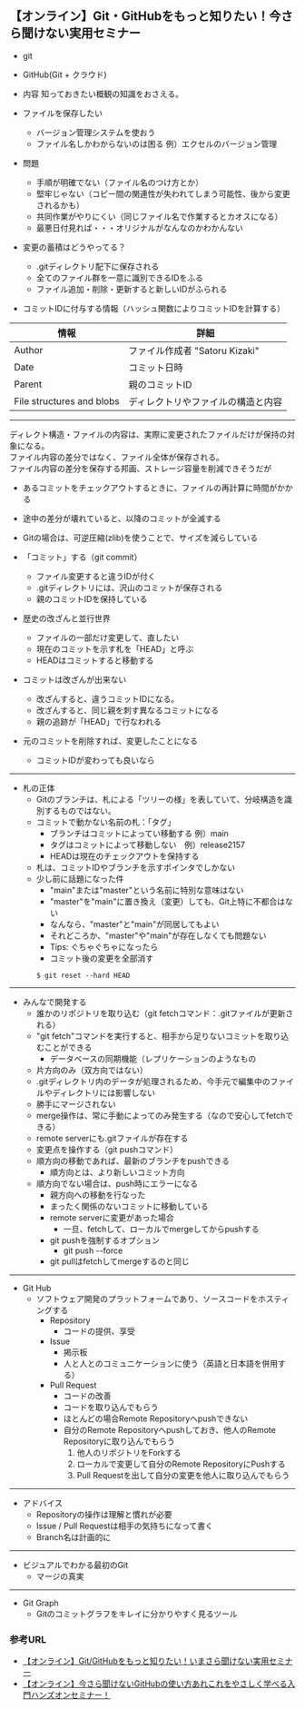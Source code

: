 ## 【オンライン】Git・GitHubをもっと知りたい！今さら聞けない実用セミナー
- git
- GitHub(Git + クラウド)

- 内容
知っておきたい概観の知識をおさえる。

- ファイルを保存したい
    - バージョン管理システムを使おう
    - ファイル名しかわからないのは困る
例）エクセルのバージョン管理<br />
- 問題
    - 手順が明確でない（ファイル名のつけ方とか）
    - 堅牢じゃない（コピー間の関連性が失われてしまう可能性、後から変更されるかも）
    - 共同作業がやりにくい（同じファイル名で作業するとカオスになる）
    - 最悪日付見れば・・・オリジナルがなんなのかわかんない

- 変更の蓄積はどうやってる？
    - .gitディレクトリ配下に保存される
    - 全てのファイル群を一意に識別できるIDをふる
    - ファイル追加・削除・更新すると新しいIDがふられる
- コミットIDに付与する情報（ハッシュ関数によりコミットIDを計算する）

|  情報  |  詳細  |
| ---- | ---- |
|  Author  |  ファイル作成者 "Satoru Kizaki"  |
|  Date  |  コミット日時  |
|  Parent  |  親のコミットID  |
|  File structures and blobs  |  ディレクトリやファイルの構造と内容  |

---
ディレクト構造・ファイルの内容は、実際に変更されたファイルだけが保持の対象になる。<br />
ファイル内容の差分ではなく、ファイル全体が保存される。<br />
ファイル内容の差分を保存する邦画、ストレージ容量を削減できそうだが
- あるコミットをチェックアウトするときに、ファイルの再計算に時間がかかる
- 途中の差分が壊れていると、以降のコミットが全滅する
- Gitの場合は、可逆圧縮(zlib)を使うことで、サイズを減らしている

- 「コミット」する（git commit）
    - ファイル変更すると違うIDが付く
    - .gitディレクトリには、沢山のコミットが保存される
    - 親のコミットIDを保持している

- 歴史の改ざんと並行世界
    - ファイルの一部だけ変更して、直したい
    - 現在のコミットを示す札を「HEAD」と呼ぶ
    - HEADはコミットすると移動する

- コミットは改ざんが出来ない
    - 改ざんすると、違うコミットIDになる。
    - 改ざんすると、同じ親を刺す異なるコミットになる
    - 親の追跡が「HEAD」で行なわれる
- 元のコミットを削除すれば、変更したことになる
    - コミットIDが変わっても良いなら
---
- 札の正体
    - Gitのブランチは、札による「ツリーの様」を表していて、分岐構造を識別するものではない。
    - コミットで動かない名前の札：「タグ」
        - ブランチはコミットによってい移動する 例）main
        - タグはコミットによって移動しない　例）release2157
        - HEADは現在のチェックアウトを保持する
    - 札は、コミットIDやブランチを示すポインタでしかない
    - 少し前に話題になった件
        - "main"または"master"という名前に特別な意味はない
        - "master"を"main"に置き換え（変更）しても、Git上特に不都合はない
        - なんなら、"master"と"main"が同居してもよい
        - それどころか、"master"や"main"が存在しなくても問題ない
        - Tips: ぐちゃぐちゃになったら
        - コミット後の変更を全部消す
        ```
        $ git reset --hard HEAD
        ```
---
- みんなで開発する
    - 誰かのリポジトリを取り込む（git fetchコマンド：.gitファイルが更新される）
    - "git fetch"コマンドを実行すると、相手から足りないコミットを取り込むことができる
        - データベースの同期機能（レプリケーションのようなもの
    - 片方向のみ（双方向ではない）
    - .gitディレクトリ内のデータが処理されるため、今手元で編集中のファイルやディレクトリには影響しない
    - 勝手にマージされない
    - merge操作は、常に手動によってのみ発生する（なので安心してfetchできる）
    - remote serverにも.gitファイルが存在する
    - 変更点を操作する（git pushコマンド）
    - 順方向の移動であれば、最新のブランチをpushできる
        - 順方向とは、より新しいコミット方向
    - 順方向でない場合は、push時にエラーになる
        - 親方向への移動を行なった
        - まったく関係のないコミットに移動している
        - remote serverに変更があった場合
            - 一旦、fetchして、ローカルでmergeしてからpushする
        - git pushを強制するオプション
            - git push --force
        - git pullはfetchしてmergeするのと同じ
---
- Git Hub
    - ソフトウェア開発のプラットフォームであり、ソースコードをホスティングする
        - Repository
            - コードの提供、享受
        - Issue
            - 掲示板
            - 人と人とのコミュニケーションに使う（英語と日本語を併用する）
        - Pull Request
            - コードの改善
            - コードを取り込んでもらう
            - ほとんどの場合Remote Repositoryへpushできない
            - 自分のRemote Repositoryへpushしておき、他人のRemote Repositoryに取り込んでもらう
                1. 他人のリポジトリをForkする
                2. ローカルで変更して自分のRemote RepositoryにPushする
                3. Pull Requestを出して自分の変更を他人に取り込んでもらう
---
- アドバイス
    - Repositoryの操作は理解と慣れが必要
    - Issue / Pull Requestは相手の気持ちになって書く
    - Branch名は計画的に
---
- ビジュアルでわかる最初のGit
    - マージの真実

---
- Git Graph
    - Gitのコミットグラフをキレイに分かりやすく見るツール

### 参考URL
- [【オンライン】Git/GitHubをもっと知りたい！いまさら聞けない実用セミナー](https://www.youtube.com/watch?v=FNDqHFAsvuQ "【オンライン】Git/GitHubをもっと知りたい！いまさら聞けない実用セミナー")
- [【オンライン】今さら聞けないGitHubの使い方あれこれをやさしく学べる入門ハンズオンセミナー！](https://www.youtube.com/watch?v=KaflG9Y7Mzw "【オンライン】今さら聞けないGitHubの使い方あれこれをやさしく学べる入門ハンズオンセミナー！")